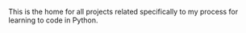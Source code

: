 This is the home for all projects related specifically to my process for learning to code in Python. 